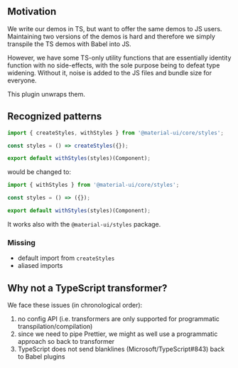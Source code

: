 ## Motivation

We write our demos in TS, but want to offer the same demos to JS users.
Maintaining two versions of the demos is hard and therefore we simply transpile
the TS demos with Babel into JS.

However, we have some TS-only utility functions that are essentially identity function
with no side-effects, with the sole purpose being to defeat type widening.
Without it, noise is added to the JS files and bundle size for everyone.

This plugin unwraps them.

## Recognized patterns

```ts
import { createStyles, withStyles } from '@material-ui/core/styles';

const styles = () => createStyles({});

export default withStyles(styles)(Component);
```

would be changed to:

```js
import { withStyles } from '@material-ui/core/styles';

const styles = () => ({});

export default withStyles(styles)(Component);
```

It works also with the `@material-ui/styles` package.

### Missing

- default import from `createStyles`
- aliased imports

## Why not a TypeScript transformer?

We face these issues (in chronological order):

1. no config API (i.e. transformers are only supported for programmatic transpilation/compilation)
2. since we need to pipe Prettier, we might as well use a programmatic approach so back to transformer
3. TypeScript does not send blanklines (Microsoft/TypeScript#843) back to Babel plugins
